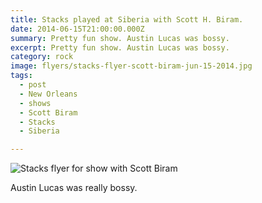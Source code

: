 ```yaml
---
title: Stacks played at Siberia with Scott H. Biram.
date: 2014-06-15T21:00:00.000Z
summary: Pretty fun show. Austin Lucas was bossy.
excerpt: Pretty fun show. Austin Lucas was bossy.
category: rock
image: flyers/stacks-flyer-scott-biram-jun-15-2014.jpg
tags:
  - post 
  - New Orleans
  - shows
  - Scott Biram
  - Stacks
  - Siberia

---
```



![Stacks flyer for show with Scott Biram](/static/images/flyers/stacks-flyer-scott-biram-jun-15-2014.jpg "Stacks flyer for show with Scott Biram")

Austin Lucas was really bossy.
